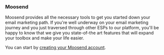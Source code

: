 ### Moosend

Moosend provides all the necessary tools to get you started down your email marketing path. If you're well underway on your email marketing journey and you just traversed through other ESPs to our platform, you'll be happy to know that we give you state-of-the art features that will expand your toolbox and make your life easier.

You can start by [creating your Moosend account](https://help.moosend.com/hc/en-us/articles/208062955-How-can-I-create-a-Moosend-account-).
